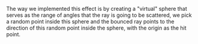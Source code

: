 The way we implemented this effect is by creating a "virtual" sphere that serves as the range of angles that the ray is going to be scattered, we pick a random point inside this sphere and the bounced ray points to the direction of this random point inside the sphere, with the origin as the hit point.